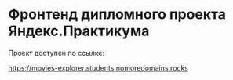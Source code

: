 # Фронтенд дипломного проекта Яндекс.Практикума

Проект доступен по ссылке:

https://movies-explorer.students.nomoredomains.rocks

